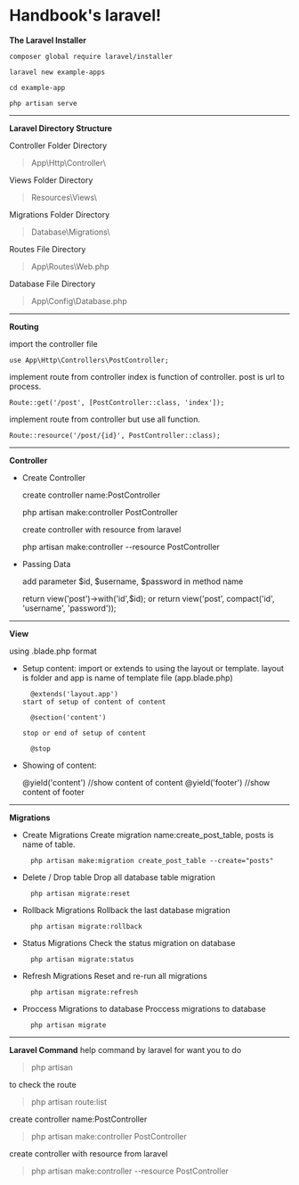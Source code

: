 # Handbook's laravel!

**The Laravel Installer**

    composer global require laravel/installer

    laravel new example-apps

    cd example-app

    php artisan serve

---

**Laravel Directory Structure**

Controller Folder Directory

> App\Http\Controller\

Views Folder Directory

> Resources\Views\

Migrations Folder Directory

> Database\Migrations\

Routes File Directory

> App\Routes\Web.php

Database File Directory

> App\Config\Database.php

---

**Routing**

import the controller file

    use App\Http\Controllers\PostController;

implement route from controller index is function of controller. post is url to process.

    Route::get('/post', [PostController::class, 'index']);

implement route from controller but use all function.

    Route::resource('/post/{id}', PostController::class);

---

**Controller**

- Create Controller

  create controller name:PostController

  php artisan make:controller PostController

  create controller with resource from laravel

  php artisan make:controller --resource PostController

- Passing Data

  add parameter $id, $username, $password in method name

  return view('post')->with('id',$id); or
  return view('post', compact('id', 'username', 'password'));

---

**View**

using .blade.php format

- Setup content:
  import or extends to using the layout or template. layout is folder and app is name of template file (app.blade.php)

        @extends('layout.app')
      start of setup of content of content

        @section('content')

      stop or end of setup of content

        @stop

- Showing of content:

  @yield('content') //show content of content
  @yield('footer') //show content of footer

---

**Migrations**

- Create Migrations
  Create migration name:create_post_table, posts is name of table.

        php artisan make:migration create_post_table --create="posts"

- Delete / Drop table
  Drop all database table migration

        php artisan migrate:reset

- Rollback Migrations
  Rollback the last database migration

        php artisan migrate:rollback

- Status Migrations
  Check the status migration on database

        php artisan migrate:status

- Refresh Migrations
  Reset and re-run all migrations

        php artisan migrate:refresh

- Proccess Migrations to database
  Proccess migrations to database

        php artisan migrate

---

**Laravel Command**
help command by laravel for want you to do

> php artisan

to check the route

> php artisan route:list

create controller name:PostController

> php artisan make:controller PostController

create controller with resource from laravel

> php artisan make:controller --resource PostController
